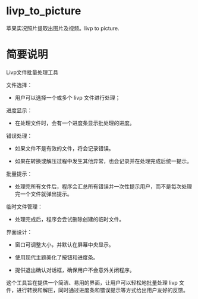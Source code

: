 # livp_to_picture
苹果实况照片提取出图片及视频。livp to picture.


# 简要说明

Livp文件批量处理工具

文件选择：

  - 用户可以选择一个或多个 livp 文件进行处理；

进度显示：

  - 在处理文件时，会有一个进度条显示批处理的进度。

错误处理：

  - 如果文件不是有效的文件，将会记录错误。

  - 如果在转换或解压过程中发生其他异常，也会记录并在处理完成后统一提示。

批量提示：

  - 处理完所有文件后，程序会汇总所有错误并一次性提示用户，而不是每次处理完一个文件就弹出提示。

临时文件管理：

  - 处理完成后，程序会尝试删除创建的临时文件。

界面设计：

  - 窗口可调整大小，并默认在屏幕中央显示。

  - 使用现代主题美化了按钮和进度条。

  - 提供退出确认对话框，确保用户不会意外关闭程序。

这个工具旨在提供一个简洁、易用的界面，让用户可以轻松地批量处理 livp 文件，进行转换和解压，同时通过进度条和错误提示等方式给出用户友好的反馈。
